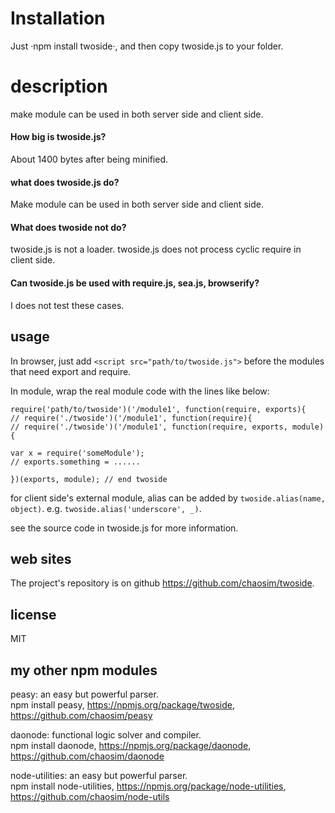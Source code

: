 
# Installation
Just ·npm install twoside·, and then copy twoside.js to your folder.

# description
make module can be used in both server side and client side.

#### How big is twoside.js?</h3>
About 1400 bytes after being minified.

#### what does twoside.js do? 
Make module can be used in both server side and client side. 

#### What does twoside not do?
twoside.js is not a loader.
twoside.js does not process cyclic require in client side.

#### Can twoside.js be used with require.js, sea.js, browserify?
I does not test these cases. 

## usage
In browser, just add `<script src="path/to/twoside.js">` before the modules that need export and require.

In module, wrap the real module code with the lines like below:

    require('path/to/twoside')('/module1', function(require, exports){
    // require('./twoside')('/module1', function(require){
    // require('./twoside')('/module1', function(require, exports, module){

    var x = require('someModule');
    // exports.something = ......

    })(exports, module); // end twoside

for client side's external module, alias can be added by `twoside.alias(name, object)`. e.g. `twoside.alias('underscore', _)`.

see the source code in twoside.js for more information.  

## web sites
  The project's repository is on github <https://github.com/chaosim/twoside>.

## license
MIT

## my other npm modules
peasy: an easy but powerful parser.<br/>
npm install peasy, https://npmjs.org/package/twoside, https://github.com/chaosim/peasy<br/>

daonode: functional logic solver and compiler.<br/>
npm install daonode, https://npmjs.org/package/daonode, https://github.com/chaosim/daonode<br/>

node-utilities: an easy but powerful parser.<br/>
npm install node-utilities, https://npmjs.org/package/node-utilities, https://github.com/chaosim/node-utils<br/>

